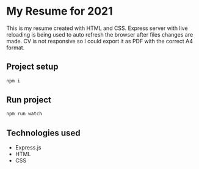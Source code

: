 # My Resume for 2021

This is my resume created with HTML and CSS. Express server with live reloading is being used to auto refresh the browser after files changes are made.
CV is not responsive so I could export it as PDF with the correct A4 format.

## Project setup

```bash
npm i
```

## Run project

```bash
npm run watch
```

## Technologies used

- Express.js
- HTML
- CSS
